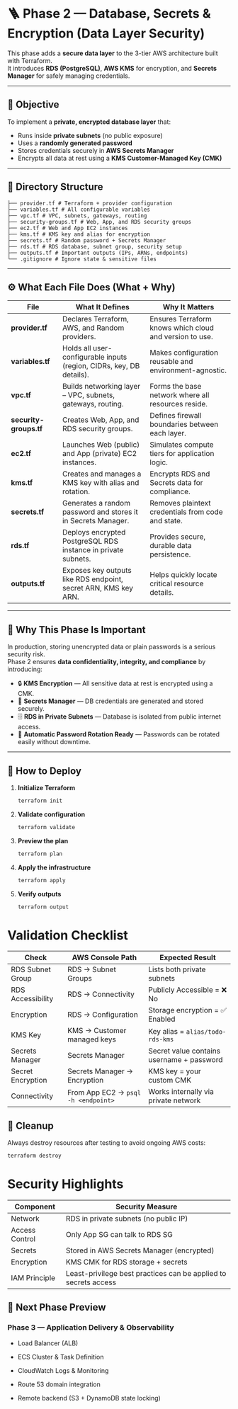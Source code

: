 # 🪜 Phase 2 — Database, Secrets & Encryption (Data Layer Security)

This phase adds a **secure data layer** to the 3-tier AWS architecture built with Terraform.  
It introduces **RDS (PostgreSQL)**, **AWS KMS** for encryption, and **Secrets Manager** for safely managing credentials.

---

## 🎯 Objective

To implement a **private, encrypted database layer** that:

- Runs inside **private subnets** (no public exposure)
- Uses a **randomly generated password**
- Stores credentials securely in **AWS Secrets Manager**
- Encrypts all data at rest using a **KMS Customer-Managed Key (CMK)**

---

## 📁 Directory Structure

```phase-2/
├── provider.tf # Terraform + provider configuration
├── variables.tf # All configurable variables
├── vpc.tf # VPC, subnets, gateways, routing
├── security-groups.tf # Web, App, and RDS security groups
├── ec2.tf # Web and App EC2 instances
├── kms.tf # KMS key and alias for encryption
├── secrets.tf # Random password + Secrets Manager
├── rds.tf # RDS database, subnet group, security setup
├── outputs.tf # Important outputs (IPs, ARNs, endpoints)
└── .gitignore # Ignore state & sensitive files
```


---

## ⚙️ What Each File Does (What + Why)

| File | What It Defines | Why It Matters |
|------|------------------|----------------|
| **provider.tf** | Declares Terraform, AWS, and Random providers. | Ensures Terraform knows which cloud and version to use. |
| **variables.tf** | Holds all user-configurable inputs (region, CIDRs, key, DB details). | Makes configuration reusable and environment-agnostic. |
| **vpc.tf** | Builds networking layer – VPC, subnets, gateways, routing. | Forms the base network where all resources reside. |
| **security-groups.tf** | Creates Web, App, and RDS security groups. | Defines firewall boundaries between each layer. |
| **ec2.tf** | Launches Web (public) and App (private) EC2 instances. | Simulates compute tiers for application logic. |
| **kms.tf** | Creates and manages a KMS key with alias and rotation. | Encrypts RDS and Secrets data for compliance. |
| **secrets.tf** | Generates a random password and stores it in Secrets Manager. | Removes plaintext credentials from code and state. |
| **rds.tf** | Deploys encrypted PostgreSQL RDS instance in private subnets. | Provides secure, durable data persistence. |
| **outputs.tf** | Exposes key outputs like RDS endpoint, secret ARN, KMS key ARN. | Helps quickly locate critical resource details. |

---

## 🧠 Why This Phase Is Important

In production, storing unencrypted data or plain passwords is a serious security risk.  
Phase 2 ensures **data confidentiality, integrity, and compliance** by introducing:

- 🔒 **KMS Encryption** — All sensitive data at rest is encrypted using a CMK.
- 🧩 **Secrets Manager** — DB credentials are generated and stored securely.
- 🗄️ **RDS in Private Subnets** — Database is isolated from public internet access.
- 🔁 **Automatic Password Rotation Ready** — Passwords can be rotated easily without downtime.

---

## 🚀 How to Deploy

1. **Initialize Terraform**
   ```bash
   terraform init

2. **Validate configuration**
   ```bash
   terraform validate

3. **Preview the plan**
   ```bash
   terraform plan

4. **Apply the infrastructure**
   ```bash
   terraform apply

5. **Verify outputs**
   ```bash
   terraform output

# Validation Checklist

| Check                  | AWS Console Path                          | Expected Result                                      |
|------------------------|-------------------------------------------|------------------------------------------------------|
| RDS Subnet Group       | RDS → Subnet Groups                       | Lists both private subnets                           |
| RDS Accessibility      | RDS → Connectivity                        | Publicly Accessible = ❌ No                          |
| Encryption             | RDS → Configuration                       | Storage encryption = ✅ Enabled                      |
| KMS Key                | KMS → Customer managed keys               | Key alias = `alias/todo-rds-kms`                    |
| Secrets Manager        | Secrets Manager                           | Secret value contains username + password            |
| Secret Encryption      | Secrets Manager → Encryption              | KMS key = your custom CMK                            |
| Connectivity           | From App EC2 → `psql -h <endpoint>`       | Works internally via private network                 |

## 🧹 Cleanup

Always destroy resources after testing to avoid ongoing AWS costs:
```bash
terraform destroy
```

# Security Highlights

| Component          | Security Measure                                           |
|--------------------|------------------------------------------------------------|
| Network            | RDS in private subnets (no public IP)                      |
| Access Control     | Only App SG can talk to RDS SG                            |
| Secrets            | Stored in AWS Secrets Manager (encrypted)                  |
| Encryption         | KMS CMK for RDS storage + secrets                         |
| IAM Principle      | Least-privilege best practices can be applied to secrets access |

## 🧭 Next Phase Preview

### Phase 3 — Application Delivery & Observability

* Load Balancer (ALB)

* ECS Cluster & Task Definition

* CloudWatch Logs & Monitoring

* Route 53 domain integration

* Remote backend (S3 + DynamoDB state locking)
